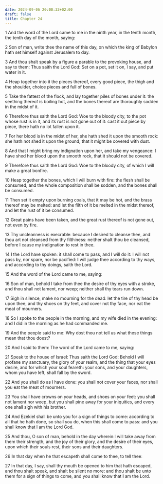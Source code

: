 ```yaml
---
date: 2024-09-06 20:00:33+02:00
draft: false
title: Chapter 24
---
```




1 And the word of the Lord came to me in the ninth year, in the tenth month, the tenth day of the month, saying:

2 Son of man, write thee the name of this day, on which the king of Babylon hath set himself against Jerusalem to day.

3 And thou shalt speak by a figure a parable to the provoking house, and say to them: Thus saith the Lord God: Set on a pot, set it on, I say, and put water in it.

4 Heap together into it the pieces thereof, every good piece, the thigh and the shoulder, choice pieces and full of bones.

5 Take the fattest of the flock, and lay together piles of bones under it: the seething thereof is boiling hot, and the bones thereof are thoroughly sodden in the midst of it.

6 Therefore thus saith the Lord God: Woe to the bloody city, to the pot whose rust is in it, and its rust is not gone out of it: cast it out piece by piece, there hath no lot fallen upon it.

7 For her blood is in the midst of her, she hath shed it upon the smooth rock: she hath not shed it upon the ground, that it might be covered with dust.

8 And that I might bring my indignation upon her, and take my vengeance: I have shed her blood upon the smooth rock, that it should not be covered.

9 Therefore thus saith the Lord God: Woe to the bloody city, of which I will make a great bonfire.

10 Heap together the bones, which I will burn with fire: the flesh shall be consumed, and the whole composition shall be sodden, and the bones shall be consumed.

11 Then set it empty upon burning coals, that it may be hot, and the brass thereof may be melted: and let the filth of it be melted in the midst thereof, and let the rust of it be consumed.

12 Great pains have been taken, and the great rust thereof is not gone out, not even by fire.

13 Thy uncleanness is execrable: because I desired to cleanse thee, and thou art not cleansed from thy filthiness: neither shalt thou be cleansed, before I cause my indignation to rest in thee.

14 I the Lord have spoken: it shall come to pass, and I will do it: I will not pass by, nor spare, nor be pacified: I will judge thee according to thy ways, and according to thy doings, saith the Lord.

15 And the word of the Lord came to me, saying:

16 Son of man, behold I take from thee the desire of thy eyes with a stroke, and thou shall not lament, nor weep; neither shall thy tears run down.

17 Sigh in silence, make no mourning for the dead: let the tire of thy head be upon thee, and thy shoes on thy feet, and cover not thy face, nor eat the meat of mourners.

18 So I spoke to the people in the morning, and my wife died in the evening: and I did in the morning as he had commanded me.

19 And the people said to me: Why dost thou not tell us what these things mean that thou doest?

20 And I said to them: The word of the Lord came to me, saying:

21 Speak to the house of Israel: Thus saith the Lord God: Behold I will profane my sanctuary, the glory of your realm, and the thing that your eyes desire, and for which your soul feareth: your sons, and your daughters, whom you have left, shall fall by the sword.

22 And you shall do as I have done: you shall not cover your faces, nor shall you eat the meat of mourners.

23 You shall have crowns on your heads, and shoes on your feet: you shall not lament nor weep, but you shall pine away for your iniquities, and every one shall sigh with his brother.

24 And Ezekiel shall be unto you for a sign of things to come: according to all that he hath done, so shall you do, when this shall come to pass: and you shall know that I am the Lord God.

25 And thou, O son of man, behold in the day wherein I will take away from them their strength, and the joy of their glory, and the desire of their eyes, upon which their souls rest, their sons and their daughters.

26 In that day when he that escapeth shall come to thee, to tell thee:

27 In that day, I say, shall thy mouth be opened to him that hath escaped, and thou shalt speak, and shalt be silent no more: and thou shalt be unto them for a sign of things to come, and you shall know that I am the Lord.

